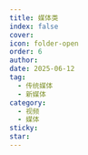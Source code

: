 ```yaml
---
title: 媒体类
index: false
cover: 
icon: folder-open
order: 6
author: 
date: 2025-06-12
tag:
  - 传统媒体
  - 新媒体
category:
  - 视频
  - 媒体
sticky: 
star: 
---
```


<Catalog />
